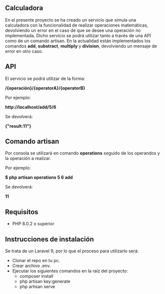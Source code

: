 ## Calculadora

En el presente proyecto se ha creado un servicio que simula una calculadora con la funcionalidad de realizar operaciones matemáticas, devolviendo un error en el caso de que se desee una operación no implementada. Dicho servicio se podrá utilizar tanto a través de una API como de un comando artisan. En la actualidad están implementados los comandos **add**, **substract**, **multiply** y **division**, devolviendo un mensaje de error en otro caso.

## API

El servicio se podrá utilizar de la forma:

**/{operación}/{operatorA}/{operatorB}**

Por ejemplo:

**http://localhost/add/5/6**

Se devolverá:

**{"result:11"}**



## Comando artisan

Por consola se utilizará en comando **operations** seguido de los operandos y la operación a realizar.

Por ejemplo:

**$ php artisan operations 5 6 add**

Se devolverá:

**11**


## Requisitos

- PHP 8.0.2 o superior

## Instrucciones de instalación

Se trata de un Laravel 9, por lo que el proceso para utilizarlo será: 

- Clonar el repo en tu pc.
- Crear archivo .env.
- Ejecutar los siguientes comandos en la raíz del proyecto:
    - composer install
    - php artisan key:generate
    - php artisan serve
